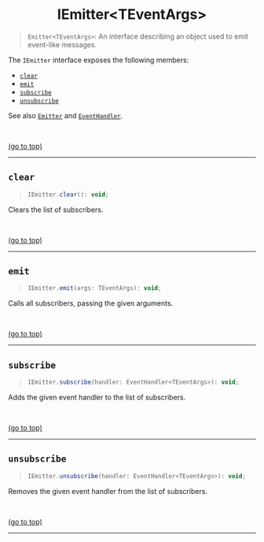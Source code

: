 # <h1 id="top" align="center">IEmitter&lt;TEventArgs&gt;</h1> #

> `Emitter<TEventArgs>`: An interface describing an object used to emit event-like messages.

The `IEmitter` interface exposes the following members:

- [`clear`](#clear)
- [`emit`](#emit)
- [`subscribe`](#subscribe)
- [`unsubscribe`](#unsubscribe)

See also [`Emitter`](emitter) and [`EventHandler`](event-handler).

<br>

<a href="#top">(go to top)</a>

----

## `clear` ##

> ```javascript
> IEmitter.clear(): void;
> ```

Clears the list of subscribers.

<br>

<a href="#top">(go to top)</a>

----

## `emit` ##

> ```javascript
> IEmitter.emit(args: TEventArgs): void;
> ```

Calls all subscribers, passing the given arguments.

<br>

<a href="#top">(go to top)</a>

----

## `subscribe` ##

> ```javascript
> IEmitter.subscribe(handler: EventHandler<TEventArgs>): void;
> ```

Adds the given event handler to the list of subscribers.

<br>

<a href="#top">(go to top)</a>

----

## `unsubscribe` ##

> ```javascript
> IEmitter.unsubscribe(handler: EventHandler<TEventArgs>): void;
> ```

Removes the given event handler from the list of subscribers.

<br>

<a href="#top">(go to top)</a>

----

[emitter]:emitter.md
[event-handler]: EventHandler.md
